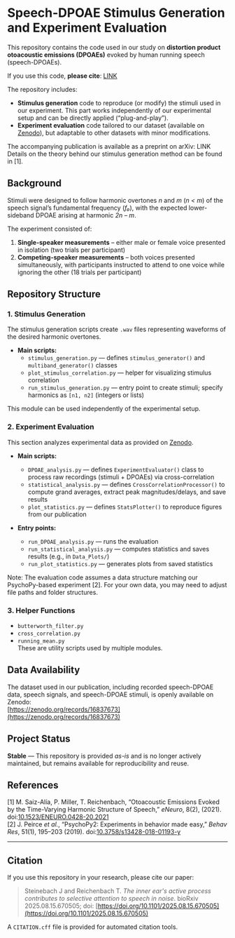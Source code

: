 # Speech-DPOAE Stimulus Generation and Experiment Evaluation

This repository contains the code used in our study on **distortion product otoacoustic emissions (DPOAEs)** evoked by human running speech (speech-DPOAEs).

If you use this code, **please cite**: [LINK](https://doi.org/10.1101/2025.08.15.670505)  

The repository includes:
- **Stimulus generation** code to reproduce (or modify) the stimuli used in our experiment. This part works independently of our experimental setup and can be directly applied (“plug-and-play”).
- **Experiment evaluation** code tailored to our dataset (available on [Zenodo](https://zenodo.org/records/16837673)), but adaptable to other datasets with minor modifications.

The accompanying publication is available as a preprint on arXiv: LINK  
Details on the theory behind our stimulus generation method can be found in [1].


## Background
Stimuli were designed to follow harmonic overtones *n* and *m* (*n < m*) of the speech signal’s fundamental frequency (*f₀*), with the expected lower-sideband DPOAE arising at harmonic *2n – m*.

The experiment consisted of:
1. **Single-speaker measurements** – either male or female voice presented in isolation (two trials per participant)  
2. **Competing-speaker measurements** – both voices presented simultaneously, with participants instructed to attend to one voice while ignoring the other (18 trials per participant)


## Repository Structure

### 1. Stimulus Generation
The stimulus generation scripts create `.wav` files representing waveforms of the desired harmonic overtones.

- **Main scripts:**
  - `stimulus_generation.py` — defines `stimulus_generator()` and `multiband_generator()` classes
  - `plot_stimulus_correlation.py` — helper for visualizing stimulus correlation
  - `run_stimulus_generation.py` — entry point to create stimuli; specify harmonics as `[n1, n2]` (integers or lists)

This module can be used independently of the experimental setup.


### 2. Experiment Evaluation
This section analyzes experimental data as provided on [Zenodo](https://zenodo.org/records/16837673).

- **Main scripts:**
  - `DPOAE_analysis.py` — defines `ExperimentEvaluator()` class to process raw recordings (stimuli + DPOAEs) via cross-correlation
  - `statistical_analysis.py` — defines `CrossCorrelationProcessor()` to compute grand averages, extract peak magnitudes/delays, and save results
  - `plot_statistics.py` — defines `StatsPlotter()` to reproduce figures from our publication

- **Entry points:**
  - `run_DPOAE_analysis.py` — runs the evaluation  
  - `run_statistical_analysis.py` — computes statistics and saves results (e.g., in `Data_Plots/`)  
  - `run_plot_statistics.py` — generates plots from saved statistics  

Note: The evaluation code assumes a data structure matching our PsychoPy-based experiment [2]. For your own data, you may need to adjust file paths and folder structures.



### 3. Helper Functions
- `butterworth_filter.py`
- `cross_correlation.py`
- `running_mean.py`  
These are utility scripts used by multiple modules.



## Data Availability
The dataset used in our publication, including recorded speech-DPOAE data, speech signals, and speech-DPOAE stimuli, is openly available on Zenodo:  
[https://zenodo.org/records/16837673](https://zenodo.org/records/16837673)



## Project Status
**Stable** — This repository is provided *as-is* and is no longer actively maintained, but remains available for reproducibility and reuse.



## References
[1] M. Saiz-Alía, P. Miller, T. Reichenbach, “Otoacoustic Emissions Evoked by the Time-Varying Harmonic Structure of Speech,” *eNeuro*, 8(2), (2021). doi:[10.1523/ENEURO.0428-20.2021](https://doi.org/10.1523/ENEURO.0428-20.2021)  
[2] J. Peirce *et al.*, “PsychoPy2: Experiments in behavior made easy,” *Behav Res*, 51(1), 195–203 (2019). doi:[10.3758/s13428-018-01193-y](https://doi.org/10.3758/s13428-018-01193-y)  


---

## Citation
If you use this repository in your research, please cite our paper:

> Steinebach J and Reichenbach T. *The inner ear's active process contributes to selective attention to speech in noise*. bioRxiv 2025.08.15.670505; doi: [https://doi.org/10.1101/2025.08.15.670505](https://doi.org/10.1101/2025.08.15.670505)

A `CITATION.cff` file is provided for automated citation tools.
